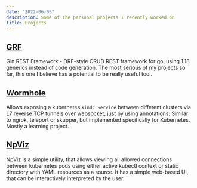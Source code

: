 ```yaml
---
date: "2022-06-05"
description: Some of the personal projects I recently worked on
title: Projects
---
```



## <a href="https://github.com/glothriel/grf">GRF <i class="fa fa-github"></i></a>

Gin REST Framework - DRF-style CRUD REST framework for go, using 1.18 generics instead of code generation. The most serious of my projects so far, this one I believe has a potential to be really useful tool.

## <a href="https://github.com/glothriel/wormhole">Wormhole <i class="fa fa-github"></i></a>

Allows exposing a kubernetes `kind: Service` between different clusters via L7 reverse TCP tunnels over websocket, just by using annotations. Similar to ngrok, teleport or skupper, but implemented specifically for Kubernetes. Mostly a learning project.

## <a href="https://github.com/glothriel/npviz">NpViz <i class="fa fa-github"></i></a>

NpViz is a simple utility, that allows viewing all allowed connections between kubernetes pods using either active kubectl context or static directory with YAML resources as a source. It has a simple web-based UI, that can be interactively interpreted by the user.

